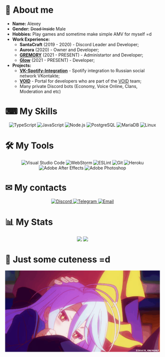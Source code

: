 # 👋 About me

* **Name:** Alexey
* **Gender:** ~~Dead Inside~~ Male
* **Hobbies:** Play games and sometime make simple AMV for myself =d
* **Work Experience:**
    - **SantaCraft** (2019 - 2020) - Discord Leader and Developer;
    - **Aurora** (2020) - Owner and Developer;
    - [**GREMORY**](https://discord.gg/5RVtEYExQb) (2021 - PRESENT) - Administartor and Developer;
    - [**Glow**](https://discord.gg/XeTjtPcQ7a) (2021 - PRESENT) - Developer;
* **Projects:**
    - [**VK-Spotify-Integration**](https://github.com/yokkkoso/VK-Spotify-Integration) - Spotify integration to Russian social network VKontakte;
    - [**VOID**](https://void.cf) - Portal for developers who are part of the [VOID](https://github.com/devsofvoid) team;
    - Many private Discord bots (Economy, Voice Online, Clans, Moderation and etc)
   
# ⌨ My Skills
<p align="center">
    <img alt="TypeScript" src="https://img.shields.io/badge/TypeScript-3178C6?style=for-the-badge&logo=TypeScript&logoColor=white" />
    <img alt="JavaScript" src="https://img.shields.io/badge/JavaScript-F7DF1E?&style=for-the-badge&logo=JavaScript&logoColor=222222" />
    <img alt="Node.js" src="https://img.shields.io/badge/Node.js-339933?style=for-the-badge&logo=Node.js&logoColor=white" />
    <img alt="PostgreSQL" src="https://img.shields.io/badge/PostgreSQL-336791?&style=for-the-badge&logo=PostgreSQL&logoColor=white" />
    <img alt="MariaDB" src="https://img.shields.io/badge/MariaDB-003545?style=for-the-badge&logo=MariaDB&logoColor=white" />
    <img alt="Linux" src="https://img.shields.io/badge/Linux-FCC624?style=for-the-badge&logo=Linux&logoColor=black" />
</p>

# 🛠 My Tools
<p align="center">
    <img alt="Visual Studio Code" src="https://img.shields.io/badge/Visual%20Studio%20Code-007ACC?&style=for-the-badge&logo=Visual-Studio-Code&logoColor=white" />
    <img alt="WebStorm" src="https://img.shields.io/badge/WebStorm-07C3F2?&style=for-the-badge&logo=WebStorm&logoColor=white" />
    <img alt="ESLint" src="https://img.shields.io/badge/ESLint-4B32C3?&style=for-the-badge&logo=ESLint&logoColor=white" />
    <img alt="Git" src="https://img.shields.io/badge/Git-F05032?&style=for-the-badge&logo=Git&logoColor=white" />
    <img alt="Heroku" src="https://img.shields.io/badge/Heroku-430098?style=for-the-badge&logo=Heroku&logoColor=white" />
    <img alt="Adobe After Effects" src="https://img.shields.io/badge/Adobe%20After%20Effects-9999FF?&style=for-the-badge&logo=Adobe-After-Effects&logoColor=white" />
    <img alt="Adobe Photoshop" src="https://img.shields.io/badge/Adobe%20Photoshop-31A8FF?&style=for-the-badge&logo=Adobe-Photoshop&logoColor=white" />
</p>

# ✉ My contacts
<p align= "center">
    <a href="https://discord.bio/p/yokkkoso"> <img alt="Discord" src="https://img.shields.io/badge/Discord-7289DA?&style=for-the-badge&logo=Discord&logoColor=white" /> </a>
    <a href="https://t.me/yokkkoso"> <img alt="Telegram" src="https://img.shields.io/badge/Telegram-26A5E4?&style=for-the-badge&logo=Telegram&logoColor=white" /> </a>
    <a href="mailto:yokkkoso@void.cf"> <img alt="Email" src="https://img.shields.io/badge/Email-EA4335?&style=for-the-badge&logo=Gmail&logoColor=white" /> </a>
</p>

# 📊 My Stats
<p align="center">
    <img src="https://github-readme-stats.vercel.app/api?username=yokkkoso&show_icons=true&theme=dark" />
    <img src="https://github-readme-stats.vercel.app/api/wakatime?username=yokkkoso&theme=dark" />
</p>

# 🥰 Just some cuteness =d
<p align="center">
    <img src="./.resources/source.gif">
</p>
